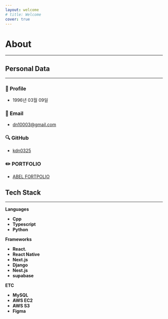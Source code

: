 ```yaml
---
layout: welcome
# title: Welcome
cover: true
---
```


# About

<!--author-->

---

## Personal Data

---

### 👶 Profile

- 1996년 03월 09일

### 📧 Email

- dn10003@gmail.com

### 🔍 GitHub

- [kdn0325](https://github.com/kdn0325)

### ✏️ PORTFOLIO

- [ABEL FORTPOLIO](https://www.dongnyeong.world/)

## Tech Stack

---

**Languages**

- **Cpp**
- **Typescript**
- **Python**

**Frameworks**

- **React.**
- **React Native**
- **Next.js**
- **Django**
- **Nest.js**
- **supabase**

**ETC**

- **MySQL**
- **AWS EC2**
- **AWS S3**
- **Figma**
